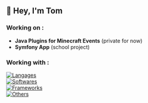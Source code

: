## 👋 Hey, I'm Tom

### Working on :
- **Java Plugins for Minecraft Events** (private for now)
- **Symfony App** (school project)

### Working with :
[![Langages](https://skillicons.dev/icons?i=java,js,html,css,php,mysql)](https://github.com/tommrchd) <br>
[![Softwares](https://skillicons.dev/icons?i=idea,phpstorm,vscode)](https://github.com/tommrchd) <br>
[![Frameworks](https://skillicons.dev/icons?i=symfony,vue,pinia)](https://github.com/tommrchd) <br>
[![Others](https://skillicons.dev/icons?i=bootstrap,cloudflare)](https://github.com/tommrchd) <br>

<!--
**tommrchd/tommrchd** is a ✨ _special_ ✨ repository because its `README.md` (this file) appears on your GitHub profile.

Here are some ideas to get you started:

- 🔭 I’m currently working on ...
- 🌱 I’m currently learning ...
- 👯 I’m looking to collaborate on ...
- 🤔 I’m looking for help with ...
- 💬 Ask me about ...
- 📫 How to reach me: ...
- 😄 Pronouns: ...
- ⚡ Fun fact: ...
-->
